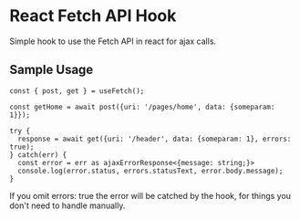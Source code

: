# React Fetch API Hook
Simple hook to use the Fetch API in react for ajax calls.

## Sample Usage
```
const { post, get } = useFetch();

const getHome = await post({uri: '/pages/home', data: {someparam: 1}});

try {
  response = await get({uri: '/header', data: {someparam: 1}, errors: true);
} catch(err) {
  const error = err as ajaxErrorResponse<{message: string;}>
  console.log(error.status, errors.statusText, error.body.message);
}
```
If you omit errors: true the error will be catched by the hook, for things you don't need to handle manually.
